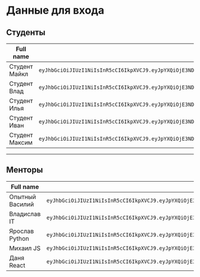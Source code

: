 
# Данные для входа
## Студенты
| Full name | Access token |
| --- | --- |
| Студент Майкл | `eyJhbGciOiJIUzI1NiIsInR5cCI6IkpXVCJ9.eyJpYXQiOjE3NDEwNjY0NjEsInN1YiI6IjljMzg5NGQ2LTc1NDEtNDI0MS04NGJlLWMzZmM3MzBhMTQ1ZCJ9.gjeB3RgkzkdfoaPQ9rwFeRLYU9094HWtNNRKZAobITs` |
| Студент Влад | `eyJhbGciOiJIUzI1NiIsInR5cCI6IkpXVCJ9.eyJpYXQiOjE3NDEwNjY0NjEsInN1YiI6IjdiODg3MTlkLTFkZDItNDA2YS1hOWVjLTU4YzYyYTA3Y2IwOSJ9.DJ9GJFKAMRm8H2sqOOBS2q-1MGJfzSr_XWuD6wTUIUk` |
| Студент Илья | `eyJhbGciOiJIUzI1NiIsInR5cCI6IkpXVCJ9.eyJpYXQiOjE3NDEwNjY0NjEsInN1YiI6IjgwNzFmZDhjLTdiMjItNDZhZS1hMjM2LTY0M2IxMjkwNWIzYSJ9.kafz25MwAJi_ObAtywxhTmgb7FqSlYN4RXrtTV6Xieg` |
| Студент Иван | `eyJhbGciOiJIUzI1NiIsInR5cCI6IkpXVCJ9.eyJpYXQiOjE3NDEwNjY0NjIsInN1YiI6IjhhMTlkYjRkLThkZTktNDQ0Ny1iZjk4LWM5YjMzODlmMzNkNyJ9.subPIE2XGw17wULX2ey6bMweo0deHkA2U2948n3KYhI` |
| Студент Максим | `eyJhbGciOiJIUzI1NiIsInR5cCI6IkpXVCJ9.eyJpYXQiOjE3NDEwNjY0NjIsInN1YiI6ImViNTgzNTcxLTk1MzctNDQ0OS04NTY3LWEyY2Q2YTQzNDBlYSJ9.1oKo-zF-vMkqX8SlTFqcBvXK7gfopfek97FEr-5V-EM` |
---
## Менторы
| Full name | Access token |
| --- | --- |
| Опытный Василий | `eyJhbGciOiJIUzI1NiIsInR5cCI6IkpXVCJ9.eyJpYXQiOjE3NDEwNjY0NjAsInN1YiI6ImVkMjFjNzkxLWVkZDQtNGUyOS1iYjAwLWVjYmI2MDA1ZmNlMyJ9.7ecxISyNOp9MHbuYSIVy_Tkrb1aUSBg3tjTzXNy2J7U` |
| Владислав IT | `eyJhbGciOiJIUzI1NiIsInR5cCI6IkpXVCJ9.eyJpYXQiOjE3NDEwNjY0NjAsInN1YiI6IjQ2OGEyOGUwLThhMzEtNDhlNy04ZjlkLWYwOGFkOTg5NmE1NyJ9.EWI8VWfB9aAXJSeVqSU-49SAVTPGnTjMj5skssscvwA` |
| Ярослав Python | `eyJhbGciOiJIUzI1NiIsInR5cCI6IkpXVCJ9.eyJpYXQiOjE3NDEwNjY0NjAsInN1YiI6ImU2MzI3NzAyLTZkMTYtNGNmNC05ODA3LTk5OTRhZTFjYTllNyJ9.MSzfhIRz_kgrrjMs6aheNLXQ2aFrvU33sgFcd6DuYPU` |
| Михаил JS | `eyJhbGciOiJIUzI1NiIsInR5cCI6IkpXVCJ9.eyJpYXQiOjE3NDEwNjY0NjAsInN1YiI6IjQ0ZTljYTNhLTZmMzItNGVlNy04OGQ5LTJjNTg4ZmU2NjBkOSJ9.vZrczoUl0y731rLm_CEd5xHkN7SX3k5h-FDBBTkidhg` |
| Даня React | `eyJhbGciOiJIUzI1NiIsInR5cCI6IkpXVCJ9.eyJpYXQiOjE3NDEwNjY0NjAsInN1YiI6IjhiNWY1MWM0LWFiZGEtNDZiNS1hZjJjLWVlZDBkYmEwMmU3OCJ9.XFTg-dEDxBQNOT4R04IDlHZR9AMb0aUgyXUKcXibslo` |
